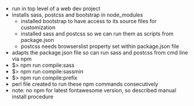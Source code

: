 - run in top level of a web dev project
- installs sass, postcss and bootstrap in node_modules
    - installed bootstrap to have access to its source files for customization
    - installed sass and postcss so we can run them as scripts from package.json
    - postcss needs browserslist property set within package.json file
- adapts the package.json file so can run sass and postcss from cmd line via npm
- $> npm run compile:sass
- $> npm run compile:sassmin
- $> npm run compile:prefix
- perl file created to run these npm commands consecutively
- note: no npm for latest fontawesome version, so described manual install procedure

